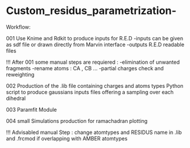 # Custom_residus_parametrization-

Workflow:

 001 Use Knime and Rdkit to produce inputs for R.E.D
	-inputs can be given as sdf file or drawn directly from Marvin interface
	-outputs R.E.D readable files

	
 !!! After 001 some manual steps are requiered : 
	-elimination of unwanted fragments 
	-rename atoms : CA , CB ... 
	-partial charges check and reweighting 

 002 Production of the .lib file containing charges and atoms types 
     Python script to produce gaussians inputs files offering a sampling over each dihedral
     

 003 Paramfit Module 

 004 small Simulations production for ramachadran plotting


 !!! Advisabled manual Step : change atomtypes and RESIDUS name in .lib and .frcmod if overlapping with AMBER atomtypes 


